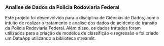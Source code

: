 ### Analise de Dados da Policia Rodoviaria Federal

Este projeto foi desenvolvido para a disciplina de Ciências de Dados, com o intuito de realizar o tratamento e analise dos dados de acidente de transito da Policia Rodoviaria Federal. Além disso, os dados tratados foram utilizados para a criação de modelos de classifição e regressão e foi criado um DataApp utilizando a biblioteca streamlit.  
